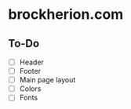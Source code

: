 # brockherion.com

## To-Do

- [ ] Header
- [ ] Footer
- [ ] Main page layout
- [ ] Colors
- [ ] Fonts
